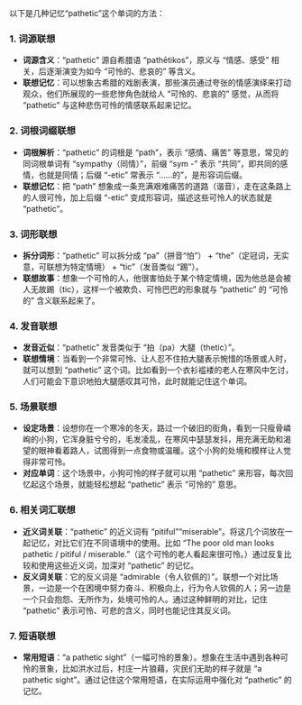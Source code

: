 以下是几种记忆“pathetic”这个单词的方法：

### 1. 词源联想
 - **词源含义**：“pathetic” 源自希腊语 “pathētikos”，原义与 “情感、感受” 相关，后逐渐演变为如今 “可怜的、悲哀的” 等含义。
 - **联想记忆**：可以想象古希腊的戏剧表演，那些演员通过夸张的情感演绎来打动观众，他们所展现的一些悲惨角色就给人 “可怜的、悲哀的” 感觉，从而将 “pathetic” 与这种悲伤可怜的情感联系起来记忆。

### 2. 词根词缀联想
 - **词根解析**：“pathetic” 的词根是 “path”，表示 “感情、痛苦” 等意思，常见的同词根单词有 “sympathy（同情）”，前缀 “sym -” 表示 “共同”，即共同的感情，也就是同情；后缀 “-etic” 常表示 “……的”，是形容词后缀。
 - **联想记忆**：把 “path” 想象成一条充满艰难痛苦的道路（谐音），走在这条路上的人很可怜，加上后缀 “-etic” 变成形容词，描述这些可怜人的状态就是 “pathetic”。

### 3. 词形联想
 - **拆分词形**：“pathetic” 可以拆分成 “pa”（拼音“怕”） + “the”（定冠词，无实意，可联想为特定情境） + “tic”（发音类似 “踢”）。
 - **联想故事**：想象一个可怜的人，他很害怕处于某个特定情境，因为他总是会被人无故踢（tic），这样一个被欺负、可怜巴巴的形象就与 “pathetic” 的 “可怜的” 含义联系起来了。

### 4. 发音联想
 - **发音近似**：“pathetic” 发音类似于 “拍（pa）大腿（thetic）”。
 - **联想情境**：当看到一个非常可怜、让人忍不住拍大腿表示惋惜的场景或人时，就可以想到 “pathetic” 这个词。比如看到一个衣衫褴褛的老人在寒风中乞讨，人们可能会下意识地拍大腿感叹其可怜，此时就能记住这个单词。

### 5. 场景联想
 - **设定场景**：设想你在一个寒冷的冬天，路过一个破旧的街角，看到一只瘦骨嶙峋的小狗，它浑身脏兮兮的，毛发凌乱，在寒风中瑟瑟发抖，用充满无助和渴望的眼神看着路人，试图得到一点食物或温暖。这个小狗的处境和模样让人觉得非常可怜。
 - **对应单词**：这个场景中，小狗可怜的样子就可以用 “pathetic” 来形容，每次回忆起这个场景，就能轻松想起 “pathetic” 表示 “可怜的” 意思。

### 6. 相关词汇联想
 - **近义词关联**：“pathetic” 的近义词有 “pitiful”“miserable”。将这几个词放在一起记忆，对比它们在不同语境中的使用。比如 “The poor old man looks pathetic / pitiful / miserable.”（这个可怜的老人看起来很可怜。）通过反复比较和使用这些近义词，加深对 “pathetic” 的记忆。
 - **反义词关联**：它的反义词是 “admirable（令人钦佩的）”。联想一个对比场景，一边是一个在困境中努力奋斗、积极向上，行为令人钦佩的人；另一边是一个只会抱怨、无所作为，处境可怜的人。通过这种鲜明的对比，记住 “pathetic” 表示可怜、可悲的含义，同时也能记住其反义词。

### 7. 短语联想
 - **常用短语**：“a pathetic sight”（一幅可怜的景象）。想象在生活中遇到各种可怜的景象，比如洪水过后，村庄一片狼藉，灾民们无助的样子就是 “a pathetic sight”。通过记住这个常用短语，在实际运用中强化对 “pathetic” 的记忆。 